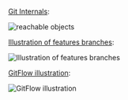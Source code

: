 [Git Internals](https://git-scm.com/book/en/v2/Git-Internals-Git-Objects):

![reachable objects](https://git-scm.com/book/en/v2/images/data-model-3.png)

[Illustration of features branches](https://the-turing-way.netlify.app/reproducible-research/vcs/vcs-git-branches.html):

![Illustration of features branches](https://the-turing-way.netlify.app/_images/sub-branch.png)

[GitFlow illustration](https://nvie.com/posts/a-successful-git-branching-model/):

![GitFlow illustration](https://nvie.com/img/git-model@2x.png)
